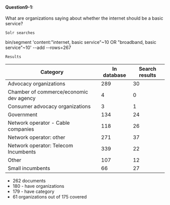 #### Question9-1:

What are organizations saying about whether the internet should be a basic service?

`Solr searches`

bin/segment 'content:"internet, basic service"~10 OR "broadband, basic service"~10' --add --rows=267

`Results`

Category| In database | Search results
--- | --- | ---
Advocacy organizations |  289 | 30
Chamber of commerce/economic dev agency |    4 | 0
Consumer advocacy organizations |    3  | 1
Government  | 134 | 24
Network operator - Cable companies | 118 | 26
Network operator: other | 271 | 37
Network operator: Telecom Incumbents | 339 | 22
Other | 107 | 12
Small incumbents  | 66  | 27   

- 262 documents
- 180 - have organizations
- 179 - have category
- 61 organizations out of 175 covered
